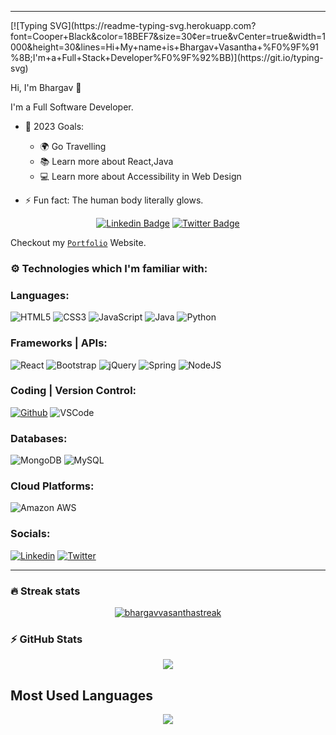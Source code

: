 <hr>[![Typing SVG](https://readme-typing-svg.herokuapp.com?font=Cooper+Black&color=18BEF7&size=30&center=true&vCenter=true&width=1000&height=30&lines=Hi+My+name+is+Bhargav+Vasantha+%F0%9F%91%8B;I'm+a+Full+Stack+Developer%F0%9F%92%BB)](https://git.io/typing-svg)


Hi, I'm Bhargav 👋

I'm a Full Software Developer.

- 🥅 2023 Goals:
    - 🌍 Go Travelling
    - 📚 Learn more about React,Java
    - 💻 Learn more about Accessibility in Web Design

- ⚡ Fun fact: The human body literally glows.

<div align='center'>
  
[![Linkedin Badge](https://img.shields.io/badge/LinkedIn-0077B5?style=for-the-badge&logo=linkedin&logoColor=white)]([https://www.linkedin.com/in/bhargav-vasantha/])
[![Twitter Badge](https://img.shields.io/badge/Twitter-1DA1F2?style=for-the-badge&logo=twitter&logoColor=white)](https://twitter.com/BhargavVasantha)

</div>

Checkout my <code>[Portfolio](https://abhishekshukla21.netlify.app/)</code> Website.


### :gear: Technologies which I'm familiar with:
### Languages:

![HTML5](https://img.shields.io/badge/HTML5-E34F26?logo=HTML5&logoColor=ffffff&style=for-the-badge)
![CSS3](https://img.shields.io/badge/CSS3-1572B6?logo=CSS3&logoColor=ffffff&style=for-the-badge)
![JavaScript](https://img.shields.io/badge/JavaScript-F7DF1E?logo=JavaScript&logoColor=333333&style=for-the-badge)
![Java](https://img.shields.io/badge/Java-F7DF1E?logo=Javat&logoColor=334333&style=for-the-badge)
![Python](https://img.shields.io/badge/Python-3776AB?logo=Python&logoColor=ffdf76&style=for-the-badge)

### Frameworks | APIs:

![React](https://img.shields.io/badge/React-1572B6?logo=React&logoColor=ffffff&style=for-the-badge)
![Bootstrap](https://img.shields.io/badge/Bootstrap-7952B3?logo=bootstrap&logoColor=ffffff&style=for-the-badge)
![jQuery](https://img.shields.io/badge/jQuery-7ACEF4?logo=jQuery&logoColor=000000&style=for-the-badge)
![Spring](https://img.shields.io/badge/Spring-E34F26?logo=Spring&logoColor=ffffff&style=for-the-badge)
![NodeJS](https://img.shields.io/badge/NodeJS-ffffff?logo=NodeJS&logoColor=000000&style=for-the-badge)


### Coding | Version Control: 
[![Github](https://img.shields.io/badge/GitHub-73427A?logo=github&logoColor=ffffff&style=for-the-badge)](https://github.com/bhargavvasantha)
![VSCode](https://img.shields.io/badge/VSCode-24bfa5?logo=visual-studio&logoColor=ffffff&style=for-the-badge)


### Databases:
![MongoDB](https://img.shields.io/badge/MongoDB-47A248?logo=mongodb&logoColor=ffffff&style=for-the-badge)
![MySQL](https://img.shields.io/badge/MySQL-4479A1?logo=mysql&logoColor=ffffff&style=for-the-badge)


### Cloud Platforms: 
![Amazon AWS](https://img.shields.io/badge/Amazon%20AWS-232F3E?logo=amazon-aws&logoColor=ffffff&style=for-the-badge)

### Socials:

[![Linkedin](https://img.shields.io/badge/Bhargav%20Vasantha-0A66C2?logo=linkedin&logoColor=ffffff&style=for-the-badge)](https://www.linkedin.com/in/bhargav-vasantha/)
[![Twitter](https://img.shields.io/badge/Bhargavvasantha-1DA1F2?logo=twitter&logoColor=ffffff&style=for-the-badge)](https://twitter.com/BhargavVasantha)
<hr>

### 🔥 Streak stats
<p align="center">
  <a href="https://github.com/bhargavvasantha/github-readme-streak-stats">
    <img title="🔥 Get streak stats for your profile at git.io/streak-stats" alt="bhargavvasanthastreak" src="https://github-readme-streak-stats.herokuapp.com/?user=bhargavvasantha&theme=monokai-metallian&hide_border=true"/>
  </a>
</p>

### ⚡ GitHub Stats
<p align="center">
 <img src="https://github-readme-stats.vercel.app/api?username=bhargavvasantha&show_icons=true&count_private=true&theme=gruvbox" />
</p>

## Most Used Languages
<p align="center">
<img src="https://github-readme-stats.vercel.app/api/top-langs/?username=bhargavvasantha&layout=compact&count_private=true&theme=gruvbox" />
</p>

